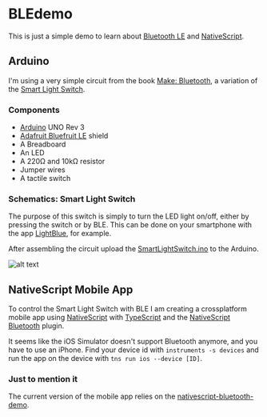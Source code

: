 # BLEdemo

This is just a simple demo to learn about [Bluetooth LE](https://de.wikipedia.org/wiki/Bluetooth_Low_Energy) and [NativeScript](https://www.nativescript.org/).

## Arduino

I'm using a very simple circuit from the book [Make: Bluetooth](https://www.makershed.com/products/make-bluetooth), a variation of the [Smart Light Switch](https://makezine.com/projects/diy-smart-light-switch/).

### Components
* [Arduino](https://www.arduino.cc/) UNO Rev 3
* [Adafruit Bluefruit LE](https://www.adafruit.com/product/1697) shield
* A Breadboard
* An LED
* A 220Ω and 10kΩ resistor
* Jumper wires
* A tactile switch

### Schematics: Smart Light Switch

The purpose of this switch is simply to turn the LED light on/off, either by pressing the switch or by BLE. This can be done on your smartphone with the app [LightBlue](https://punchthrough.com/), for example.

After assembling the circuit upload the [SmartLightSwitch.ino](https://github.com/michaelborgmann/BLEdemo/blob/master/SmartLightSwitch.ino) to the Arduino.

![alt text](https://i0.wp.com/makezine.com/wp-content/uploads/2016/04/ble-light-switch.jpg?resize=620%2C482&ssl=1 "Smart Light Switch")

## NativeScript Mobile App

To control the Smart Light Switch with BLE I am creating a crossplatform mobile app using [NativeScript](https://www.nativescript.org/) with [TypeScript](http://www.typescriptlang.org/) and the [NativeScript Bluetooth](https://github.com/EddyVerbruggen/nativescript-bluetooth) plugin.

It seems like the iOS Simulator doesn't support Bluetooth anymore, and you have to use an iPhone. Find your device id with `instruments -s devices` and run the app on the device with `tns run ios --device [ID]`.

### Just to mention it

The current version of the mobile app relies on the [nativescript-bluetooth-demo](https://github.com/EddyVerbruggen/nativescript-bluetooth-demo).

